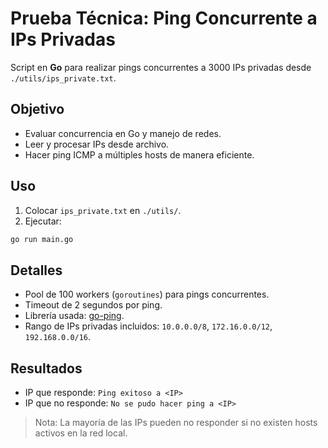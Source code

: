 # Prueba Técnica: Ping Concurrente a IPs Privadas

Script en **Go** para realizar pings concurrentes a 3000 IPs privadas desde `./utils/ips_private.txt`.

## Objetivo
- Evaluar concurrencia en Go y manejo de redes.
- Leer y procesar IPs desde archivo.
- Hacer ping ICMP a múltiples hosts de manera eficiente.

## Uso
1. Colocar `ips_private.txt` en `./utils/`.
2. Ejecutar:

```bash
go run main.go
```

## Detalles
- Pool de 100 workers (`goroutines`) para pings concurrentes.
- Timeout de 2 segundos por ping.
- Librería usada: [go-ping](https://github.com/go-ping/ping).
- Rango de IPs privadas incluidos: `10.0.0.0/8`, `172.16.0.0/12`, `192.168.0.0/16`.

## Resultados
- IP que responde: `Ping exitoso a <IP>`
- IP que no responde: `No se pudo hacer ping a <IP>`

> Nota: La mayoría de las IPs pueden no responder si no existen hosts activos en la red local.

